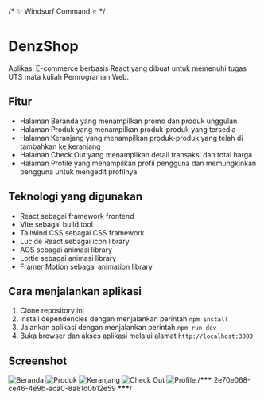 /******\******* ✨ Windsurf Command ⭐ ******\*******/

# DenzShop

Aplikasi E-commerce berbasis React yang dibuat untuk memenuhi tugas UTS mata kuliah Pemrograman Web.

## Fitur

- Halaman Beranda yang menampilkan promo dan produk unggulan
- Halaman Produk yang menampilkan produk-produk yang tersedia
- Halaman Keranjang yang menampilkan produk-produk yang telah di tambahkan ke keranjang
- Halaman Check Out yang menampilkan detail transaksi dan total harga
- Halaman Profile yang menampilkan profil pengguna dan memungkinkan pengguna untuk mengedit profilnya

## Teknologi yang digunakan

- React sebagai framework frontend
- Vite sebagai build tool
- Tailwind CSS sebagai CSS framework
- Lucide React sebagai icon library
- AOS sebagai animasi library
- Lottie sebagai animasi library
- Framer Motion sebagai animation library

## Cara menjalankan aplikasi

1. Clone repository ini
2. Install dependencies dengan menjalankan perintah `npm install`
3. Jalankan aplikasi dengan menjalankan perintah `npm run dev`
4. Buka browser dan akses aplikasi melalui alamat `http://localhost:3000`

## Screenshot

![Beranda](https://i.ibb.co/5xkLKYX/beranda.png)
![Produk](https://i.ibb.co/2KzjJ0h/produk.png)
![Keranjang](https://i.ibb.co/6WH0zqG/keranjang.png)
![Check Out](https://i.ibb.co/L0FV9rQ/checkout.png)
![Profile](https://i.ibb.co/0K7zV9V/profile.png)
/**\*\*\*** 2e70e068-ce46-4e9b-aca0-8a81d0b12e59 **\*\*\***/
